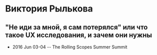 # Виктория Рылькова

## &quot;Не иди за мной, я сам потерялся&quot; или что такое UX исследования, и зачем они нужны
- 2016 Jun 03-04 -- The Rolling Scopes Summer Summit    
